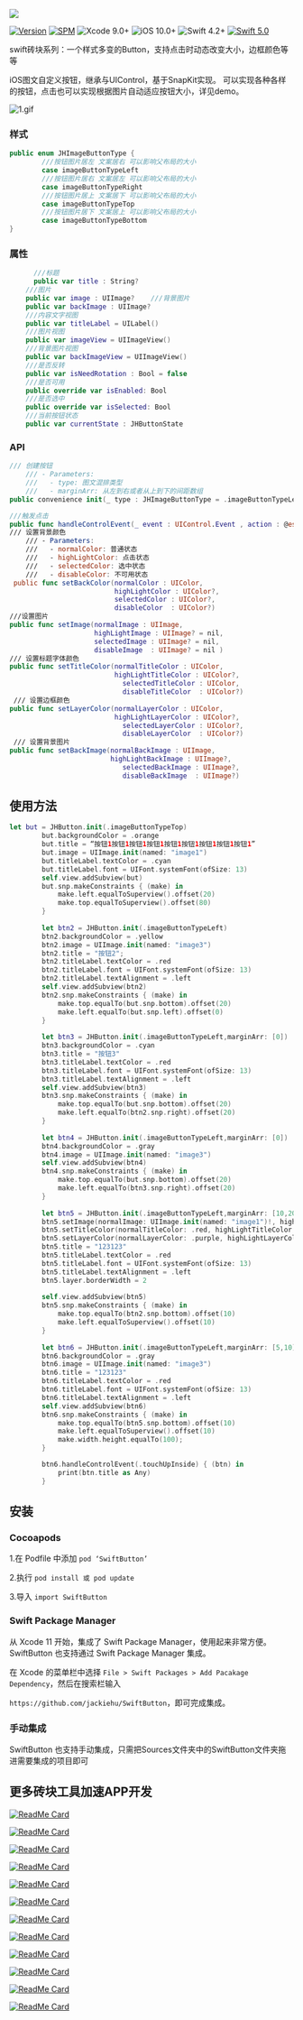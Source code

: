 ![](Image/logo.png)

[![Version](https://img.shields.io/cocoapods/v/SwiftButton.svg?style=flat)](http://cocoapods.org/pods/SwiftButton)
[![SPM](https://img.shields.io/badge/SPM-supported-DE5C43.svg?style=flat)](https://swift.org/package-manager/)
![Xcode 9.0+](https://img.shields.io/badge/Xcode-9.0%2B-blue.svg)
![iOS 10.0+](https://img.shields.io/badge/iOS-10.0%2B-blue.svg)
![Swift 4.2+](https://img.shields.io/badge/Swift-4.2%2B-orange.svg)
[![Swift 5.0](https://img.shields.io/badge/Swift-5.0-green.svg?style=flat)](https://developer.apple.com/swift/)

swift砖块系列：一个样式多变的Button，支持点击时动态改变大小，边框颜色等等

iOS图文自定义按钮，继承与UIControl，基于SnapKit实现。
可以实现各种各样的按钮，点击也可以实现根据图片自动适应按钮大小，详见demo。


![1.gif](https://github.com/jackiehu/JHButton/blob/master/Image/1.gif)



### 样式

```swift
public enum JHImageButtonType {
        ///按钮图片居左 文案居右 可以影响父布局的大小
        case imageButtonTypeLeft
        ///按钮图片居右 文案居左 可以影响父布局的大小
        case imageButtonTypeRight
        ///按钮图片居上 文案居下 可以影响父布局的大小
        case imageButtonTypeTop
        ///按钮图片居下 文案居上 可以影响父布局的大小
        case imageButtonTypeBottom
}
```
### 属性

```swift
	  ///标题
	  public var title : String?
    ///图片
    public var image : UIImage?    ///背景图片
    public var backImage : UIImage?
    ///内容文字视图
    public var titleLabel = UILabel()
    ///图片视图
    public var imageView = UIImageView()
    ///背景图片视图
    public var backImageView = UIImageView()
    ///是否反转
    public var isNeedRotation : Bool = false
    ///是否可用
    public override var isEnabled: Bool
    ///是否选中
    public override var isSelected: Bool
    ///当前按钮状态
    public var currentState : JHButtonState
```
### API

```swift
/// 创建按钮
    /// - Parameters:
    ///   - type: 图文混排类型
    ///   - marginArr: 从左到右或者从上到下的间距数组
public convenience init(_ type : JHImageButtonType = .imageButtonTypeLeft, marginArr : [Float]? = [5])

///触发点击
public func handleControlEvent(_ event : UIControl.Event , action : @escaping ActionBlock) 
/// 设置背景颜色
    /// - Parameters:
    ///   - normalColor: 普通状态
    ///   - highLightColor: 点击状态
    ///   - selectedColor: 选中状态
    ///   - disableColor: 不可用状态
 public func setBackColor(normalColor : UIColor,
                          highLightColor : UIColor?,
                          selectedColor : UIColor?,
                          disableColor  : UIColor?)
///设置图片
public func setImage(normalImage : UIImage,
                     highLightImage : UIImage? = nil,
                     selectedImage : UIImage? = nil,
                     disableImage  : UIImage? = nil )
/// 设置标题字体颜色
public func setTitleColor(normalTitleColor : UIColor,
                          highLightTitleColor : UIColor?,
							selectedTitleColor : UIColor,
							disableTitleColor  : UIColor?)
 /// 设置边框颜色   
public func setLayerColor(normalLayerColor : UIColor,
                          highLightLayerColor : UIColor?,
							selectedLayerColor : UIColor?,
							disableLayerColor  : UIColor?)
 /// 设置背景图片   
public func setBackImage(normalBackImage : UIImage,
                         highLightBackImage : UIImage?,
							selectedBackImage : UIImage?,
							disableBackImage  : UIImage?)
```

## 使用方法

```swift
let but = JHButton.init(.imageButtonTypeTop)
        but.backgroundColor = .orange
        but.title = “按钮1按钮1按钮1按钮1按钮1按钮1按钮1按钮1按钮1”
        but.image = UIImage.init(named: "image1")
        but.titleLabel.textColor = .cyan
        but.titleLabel.font = UIFont.systemFont(ofSize: 13)
        self.view.addSubview(but)
        but.snp.makeConstraints { (make) in
            make.left.equalToSuperview().offset(20)
            make.top.equalToSuperview().offset(80)
        }
        
        let btn2 = JHButton.init(.imageButtonTypeLeft)
        btn2.backgroundColor = .yellow
        btn2.image = UIImage.init(named: "image3")
        btn2.title = "按钮2";
        btn2.titleLabel.textColor = .red
        btn2.titleLabel.font = UIFont.systemFont(ofSize: 13)
        btn2.titleLabel.textAlignment = .left
        self.view.addSubview(btn2)
        btn2.snp.makeConstraints { (make) in
            make.top.equalTo(but.snp.bottom).offset(20)
            make.left.equalTo(but.snp.left).offset(0)
        }
        
        let btn3 = JHButton.init(.imageButtonTypeLeft,marginArr: [0])
        btn3.backgroundColor = .cyan
        btn3.title = "按钮3"
        btn3.titleLabel.textColor = .red
        btn3.titleLabel.font = UIFont.systemFont(ofSize: 13)
        btn3.titleLabel.textAlignment = .left
        self.view.addSubview(btn3)
        btn3.snp.makeConstraints { (make) in
            make.top.equalTo(but.snp.bottom).offset(20)
            make.left.equalTo(btn2.snp.right).offset(20)
        }
        
        let btn4 = JHButton.init(.imageButtonTypeLeft,marginArr: [0])
        btn4.backgroundColor = .gray
        btn4.image = UIImage.init(named: "image3")
        self.view.addSubview(btn4)
        btn4.snp.makeConstraints { (make) in
            make.top.equalTo(but.snp.bottom).offset(20)
            make.left.equalTo(btn3.snp.right).offset(20)
        }
        
        let btn5 = JHButton.init(.imageButtonTypeLeft,marginArr: [10,20,5])
        btn5.setImage(normalImage: UIImage.init(named: "image1")!, highLightImage: UIImage.init(named: "image3")!)
        btn5.setTitleColor(normalTitleColor: .red, highLightTitleColor: .green)
        btn5.setLayerColor(normalLayerColor: .purple, highLightLayerColor: .black)
        btn5.title = "123123"
        btn5.titleLabel.textColor = .red
        btn5.titleLabel.font = UIFont.systemFont(ofSize: 13)
        btn5.titleLabel.textAlignment = .left
        btn5.layer.borderWidth = 2
        
        self.view.addSubview(btn5)
        btn5.snp.makeConstraints { (make) in
            make.top.equalTo(btn2.snp.bottom).offset(10)
            make.left.equalToSuperview().offset(10)
        }
        
        let btn6 = JHButton.init(.imageButtonTypeLeft,marginArr: [5,10])
        btn6.backgroundColor = .gray
        btn6.image = UIImage.init(named: "image3")
        btn6.title = "123123"
        btn6.titleLabel.textColor = .red
        btn6.titleLabel.font = UIFont.systemFont(ofSize: 13)
        btn6.titleLabel.textAlignment = .left
        self.view.addSubview(btn6)
        btn6.snp.makeConstraints { (make) in
            make.top.equalTo(btn5.snp.bottom).offset(10)
            make.left.equalToSuperview().offset(10)
            make.width.height.equalTo(100);
        }

        btn6.handleControlEvent(.touchUpInside) { (btn) in
            print(btn.title as Any)
        }
```

## 安装

### Cocoapods

1.在 Podfile 中添加 `pod ‘SwiftButton’`  

2.执行 `pod install 或 pod update`

3.导入 `import SwiftButton`

### Swift Package Manager

从 Xcode 11 开始，集成了 Swift Package Manager，使用起来非常方便。SwiftButton 也支持通过 Swift Package Manager 集成。

在 Xcode 的菜单栏中选择 `File > Swift Packages > Add Pacakage Dependency`，然后在搜索栏输入

`https://github.com/jackiehu/SwiftButton`，即可完成集成。

### 手动集成

SwiftButton 也支持手动集成，只需把Sources文件夹中的SwiftButton文件夹拖进需要集成的项目即可



## 更多砖块工具加速APP开发

[![ReadMe Card](https://github-readme-stats.vercel.app/api/pin/?username=jackiehu&repo=SwiftBrick&theme=radical&locale=cn)](https://github.com/jackiehu/SwiftBrick)

[![ReadMe Card](https://github-readme-stats.vercel.app/api/pin/?username=jackiehu&repo=SwiftMediator&theme=radical&locale=cn)](https://github.com/jackiehu/SwiftMediator)

[![ReadMe Card](https://github-readme-stats.vercel.app/api/pin/?username=jackiehu&repo=SwiftShow&theme=radical&locale=cn)](https://github.com/jackiehu/SwiftShow)

[![ReadMe Card](https://github-readme-stats.vercel.app/api/pin/?username=jackiehu&repo=SwiftLog&theme=radical&locale=cn)](https://github.com/jackiehu/SwiftLog)

[![ReadMe Card](https://github-readme-stats.vercel.app/api/pin/?username=jackiehu&repo=SwiftyForm&theme=radical&locale=cn)](https://github.com/jackiehu/SwiftyForm)

[![ReadMe Card](https://github-readme-stats.vercel.app/api/pin/?username=jackiehu&repo=SwiftEmptyData&theme=radical&locale=cn)](https://github.com/jackiehu/SwiftEmptyData)

[![ReadMe Card](https://github-readme-stats.vercel.app/api/pin/?username=jackiehu&repo=SwiftPageView&theme=radical&locale=cn)](https://github.com/jackiehu/SwiftPageView)

[![ReadMe Card](https://github-readme-stats.vercel.app/api/pin/?username=jackiehu&repo=JHTabBarController&theme=radical&locale=cn)](https://github.com/jackiehu/JHTabBarController)

[![ReadMe Card](https://github-readme-stats.vercel.app/api/pin/?username=jackiehu&repo=SwiftMesh&theme=radical&locale=cn)](https://github.com/jackiehu/SwiftMesh)

[![ReadMe Card](https://github-readme-stats.vercel.app/api/pin/?username=jackiehu&repo=SwiftNotification&theme=radical&locale=cn)](https://github.com/jackiehu/SwiftNotification)

[![ReadMe Card](https://github-readme-stats.vercel.app/api/pin/?username=jackiehu&repo=SwiftNetSwitch&theme=radical&locale=cn)](https://github.com/jackiehu/SwiftNetSwitch)

[![ReadMe Card](https://github-readme-stats.vercel.app/api/pin/?username=jackiehu&repo=SwiftDatePicker&theme=radical&locale=cn)](https://github.com/jackiehu/SwiftDatePicker)
